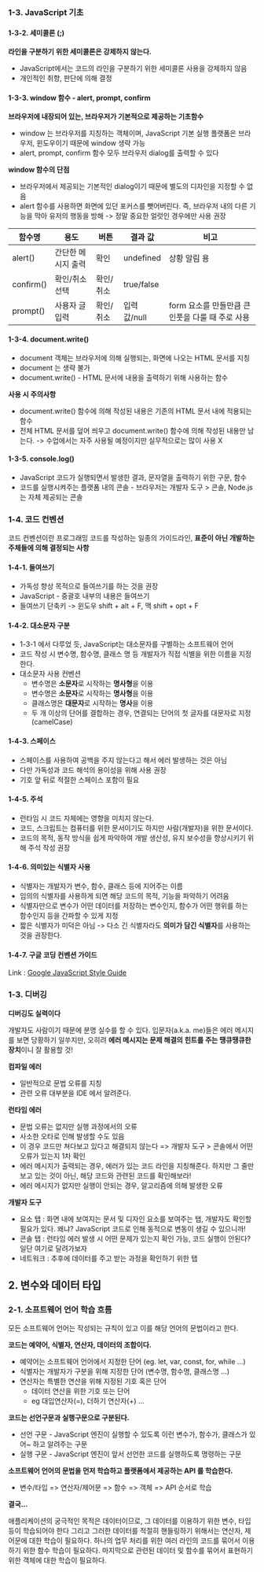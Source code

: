 ### 1-3. JavaScript 기초
#### 1-3-2. 세미콜론 (;)
**라인을 구분하기 위한 세미콜론은 강제하지 않는다.**
- JavaScript에서는 코드의 라인을 구분하기 위한 세미콜론 사용을 강제하지 않음
- 개인적인 취향, 판단에 의해 결정

#### 1-3-3. window 함수 - alert, prompt, confirm
**브라우저에 내장되어 있는, 브라우저가 기본적으로 제공하는 기초함수**

- window 는 브라우저를 지칭하는 객체이며, JavaScript 기본 실행 플랫폼은 브라우저, 윈도우이기 때문에 window 생략 가능
- alert, prompt, confirm 함수 모두 브라우저 dialog를 출력할 수 있다

**window 함수의 단점**
- 브라우저에서 제공되는 기본적인 dialog이기 때문에 별도의 디자인을 지정할 수 없음
- alert 함수를 사용하면 화면에 있던 포커스를 뺏어버린다. 즉, 브라우저 내의 다른 기능을 막아 유저의 행동을 방해 -> 정말 중요한 얼럿인 경우에만 사용 권장

|함수명|용도|버튼|결과 값|비고|
|----|---|---|------|---|
|alert()|간단한 메시지 출력|확인|undefined|상황 알림 용|
|confirm()|확인/취소 선택|확인/취소|true/false||
|prompt()|사용자 글 입력|확인/취소|입력값/null|form 요소를 만들만큼 큰 인풋을 다룰 때 주로 사용|

#### 1-3-4. document.write()
- document 객체는 브라우저에 의해 실행되는, 화면에 나오는 HTML 문서를 지칭
- document 는 생략 불가
- document.write() - HTML 문서에 내용을 출력하기 위해 사용하는 함수

**사용 시 주의사항**
- document.write() 함수에 의해 작성된 내용은 기존의 HTML 문서 내에 적용되는 함수
- 전체 HTML 문서를 덮어 씌우고 document.write() 함수에 의해 작성된 내용만 남는다. -> 수업에서는 자주 사용될 예정이지만 실무적으로는 많이 사용 X

#### 1-3-5. console.log()
- JavaScript 코드가 실행되면서 발생한 결과, 문자열을 출력하기 위한 구문, 함수
- 코드를 실행시켜주는 플랫폼 내의 콘솔 - 브라우저는 개발자 도구 > 콘솔, Node.js 는 자체 제공되는 콘솔

### 1-4. 코드 컨벤션
코드 컨벤션이란 프로그래밍 코드를 작성하는 일종의 가이드라인, **표준이 아닌 개발하는 주체들에 의해 결정되는 사항**
#### 1-4-1. 들여쓰기
- 가독성 향상 목적으로 들여쓰기를 하는 것을 권장
- JavaScript - 중괄호 내부의 내용은 들여쓰기
- 들여쓰기 단축키 -> 윈도우 shift + alt + F, 맥 shift + opt + F

#### 1-4-2. 대소문자 구분
- 1-3-1 에서 다루었 듯, JavaScript는 대소문자를 구별하는 소프트웨어 언어
- 코드 작성 시 변수명, 함수명, 클래스 명 등 개발자가 직접 식별을 위한 이름을 지정한다.
- 대소문자 사용 컨벤션
  - 변수명은 **소문자**로 시작하는 **명사형**을 이용
  - 변수명은 **소문자**로 시작하는 **명사형**을 이용
  - 클래스명은 **대문자**로 시작하는 **명사**을 이용
  - 두 개 이상의 단어를 결합하는 경우, 연결되는 단어의 첫 글자를 대문자로 지정 (camelCase)

#### 1-4-3. 스페이스
- 스페이스를 사용하여 공백을 주지 않는다고 해서 에러 발생하는 것은 아님
- 다만 가독성과 코드 해석의 용이성을 위해 사용 권장
- 기호 앞 뒤로 적절한 스페이스 포함이 필요

#### 1-4-5. 주석
- 런타임 시 코드 자체에는 영향을 미치지 않는다. 
- 코드, 스크립트는 컴퓨터를 위한 문서이기도 하지만 사람(개발자)을 위한 문서이다. 
- 코드의 목적, 동작 방식을 쉽게 파악하여 개발 생산성, 유지 보수성을 향상시키기 위해 주석 작성 권장

#### 1-4-6. 의미있는 식별자 사용
- 식별자는 개발자가 변수, 함수, 클래스 등에 지어주는 이름
- 임의의 식별자를 사용하게 되면 해당 코드의 목적, 기능을 파악하기 어려움
- 식별자만으로 변수가 어떤 데이터를 저장하는 변수인지, 함수가 어떤 행위를 하는 함수인지 등을 간파할 수 있게 지정
- 짧은 식별자가 미덕은 아님 -> 다소 긴 식별자라도 **의미가 담긴 식별자**를 사용하는 것을 권장한다.

#### 1-4-7. 구글 코딩 컨벤션 가이드
Link : [Google JavaScript Style Guide](https://google.github.io/styleguide/jsguide.html#naming-camel-case-defined)

### 1-3. 디버깅
**디버깅도 실력이다**

개발자도 사람이기 때문에 분명 실수를 할 수 있다. 
입문자(a.k.a. me)들은 에러 메시지를 보면 당황하기 일쑤지만, 오히려 **에러 메시지는 문제 해결의 힌트를 주는 땡큐땡큐한 장치**이니 잘 활용할 것!

**컴파일 에러**
- 일반적으로 문법 오류를 지칭
- 관련 오류 대부분을 IDE 에서 알려준다.

**런타임 에러**
- 문법 오류는 없지만 실행 과정에서의 오류
- 사소한 오타로 인해 발생할 수도 있음
- 이 경우 코드만 쳐다보고 있다고 해결되지 않는다 => 개발자 도구 > 콘솔에서 어떤 오류가 있는지 1차 확인
- 에러 메시지가 출력되는 경우, 에러가 있는 코드 라인을 지칭해준다. 하지만 그 줄만 보고 있는 것이 아닌, 해당 코드와 관련된 코드를 확인해보라!
- 에러 메시지가 없지만 실행이 안되는 경우, 알고리즘에 의해 발생한 오류

**개발자 도구**
- 요소 탭 : 화면 내에 보여지는 문서 및 디자인 요소를 보여주는 탭, 개발자도 확인할 필요가 있다. 왜냐? JavaScript 코드로 인해 동적으로 변동이 생길 수 있으니까!
- 콘솔 탭 : 런타임 에러 발생 시 어떤 문제가 있는지 확인 가능, 코드 실행이 안된다? 일단 여기로 달려가보자
- 네트워크 : 추후에 데이터를 주고 받는 과정을 확인하기 위한 탭

## 2. 변수와 데이터 타입
### 2-1. 소프트웨어 언어 학습 흐름
모든 소프트웨어 언어는 작성되는 규칙이 있고 이를 해당 언어의 문법이라고 한다.

**코드는 예약어, 식별자, 연산자, 데이터의 조합이다.**
- 예약어는 소프트웨어 언어에서 지정한 단어 (eg. let, var, const, for, while ...)
- 식별자는 개발자가 구분을 위해 지정한 단어 (변수명, 함수명, 클래스명 ...)
- 연산자는 특별한 연산을 위해 지정된 기호 혹은 단어
  - 데이터 연산을 위한 기호 또는 단어
  - eg 대입연산자(=), 더하기 연산자(+) ...

**코드는 선언구문과 실행구문으로 구분된다.**
- 선언 구문 - JavaScript 엔진이 실행할 수 있도록 이런 변수가, 함수가, 클래스가 있어~ 하고 알려주는 구문
- 실행 구문 - JavaScript 엔진이 앞서 선언한 코드를 실행하도록 명령하는 구문

**소프트웨어 언어의 문법을 먼저 학습하고 플랫폼에서 제공하는 API 를 학습한다.**
- 변수/타입 => 연산자/제어문 => 함수 => 객체 => API 순서로 학습

**결국...**

애플리케이션의 궁극적인 목적은 데이터이므로, 그 데이터를 이용하기 위한 변수, 타입 등이 학습되어야 한다
그리고 그러한 데이터를 적절히 핸들링하기 위해서는 연산자, 제어문에 대한 학습이 필요하다.
하나의 업무 처리를 위한 여러 라인의 코드를 묶어서 이용하기 위한 함수 학습이 필요하다.
마지막으로 관련된 데이터 및 함수를 묶어서 표현하기 위한 객체에 대한 학습이 필요하다.
